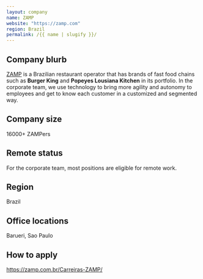 ```yaml
---
layout: company
name: ZAMP
website: "https://zamp.com"
region: Brazil
permalink: /{{ name | slugify }}/
---
```


## Company blurb

[ZAMP](https://zamp.com.br/) is a Brazilian restaurant operator that has brands of fast food chains such as **Burger King** and **Popeyes Lousiana Kitchen** in its portfolio. In the corporate team, we use technology to bring more agility and autonomy to employees and get to know each customer in a customized and segmented way.

## Company size

16000+ ZAMPers

## Remote status

For the corporate team, most positions are eligible for remote work.

## Region

Brazil

## Office locations

Barueri, Sao Paulo

## How to apply

https://zamp.com.br/Carreiras-ZAMP/